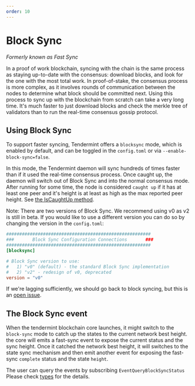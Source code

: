 ```yaml
---
order: 10
---
```


# Block Sync
*Formerly known as Fast Sync*

In a proof of work blockchain, syncing with the chain is the same
process as staying up-to-date with the consensus: download blocks, and
look for the one with the most total work. In proof-of-stake, the
consensus process is more complex, as it involves rounds of
communication between the nodes to determine what block should be
committed next. Using this process to sync up with the blockchain from
scratch can take a very long time. It's much faster to just download
blocks and check the merkle tree of validators than to run the real-time
consensus gossip protocol.

## Using Block Sync

To support faster syncing, Tendermint offers a `blocksync` mode, which
is enabled by default, and can be toggled in the `config.toml` or via
`--enable-block-sync=false`.

In this mode, the Tendermint daemon will sync hundreds of times faster
than if it used the real-time consensus process. Once caught up, the
daemon will switch out of Block Sync and into the normal consensus mode.
After running for some time, the node is considered `caught up` if it
has at least one peer and it's height is at least as high as the max
reported peer height. See [the IsCaughtUp
method](https://github.com/tendermint/tendermint/blob/b467515719e686e4678e6da4e102f32a491b85a0/blockchain/pool.go#L128).

Note: There are two versions of Block Sync. We recommend using v0 as v2 is still in beta.
  If you would like to use a different version you can do so by changing the version in the `config.toml`:

```toml
#######################################################
###       Block Sync Configuration Connections       ###
#######################################################
[blocksync]

# Block Sync version to use:
#   1) "v0" (default) - the standard Block Sync implementation
#   2) "v2" - redesign of v0, deprecated
version = "v0"
```

If we're lagging sufficiently, we should go back to block syncing, but
this is an [open issue](https://github.com/tendermint/tendermint/issues/129).

## The Block Sync event
When the tendermint blockchain core launches, it might switch to the `block-sync`
mode to catch up the states to the current network best height. the core will emits
a fast-sync event to expose the current status and the sync height. Once it catched
the network best height, it will switches to the state sync mechanism and then emit
another event for exposing the fast-sync `complete` status and the state `height`.

The user can query the events by subscribing `EventQueryBlockSyncStatus`
Please check [types](https://pkg.go.dev/github.com/tendermint/tendermint/types?utm_source=godoc#pkg-constants) for the details.
